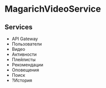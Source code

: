# MagarichVideoService
## Services
* API Gateway
* Пользователи
* Видео
* Активности
* Плейлисты
* Рекомендации
* Оповещения
* Поиск
* ?Иcтория
